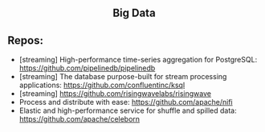 <h2 align="center">Big Data</h2>

## Repos:

- [streaming] High-performance time-series aggregation for PostgreSQL: https://github.com/pipelinedb/pipelinedb
- [streaming] The database purpose-built for stream processing applications: https://github.com/confluentinc/ksql
- [streaming] https://github.com/risingwavelabs/risingwave
- Process and distribute with ease: https://github.com/apache/nifi
- Elastic and high-performance service for shuffle and spilled data: https://github.com/apache/celeborn
